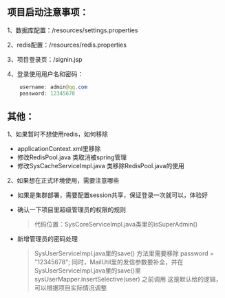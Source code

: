 ## 项目启动注意事项：

1、数据库配置：/resources/settings.properties

2、redis配置：/resources/redis.properties

3、项目登录页：/signin.jsp

4、登录使用用户名和密码：
```java
    username: admin@qq.com
    password: 12345678
```

## 其他：

1、如果暂时不想使用redis，如何移除
-   applicationContext.xml里移除 <import resource="redis.xml" />
-   修改RedisPool.java 类取消被spring管理
-   修改SysCacheServiceImpl.java 类移除RedisPool.java的使用

2、如果想在正式环境使用，需要注意哪些
-   如果是集群部署，需要配置session共享，保证登录一次就可以，体验好

-   确认一下项目里超级管理员的权限的规则

    >代码位置：SysCoreServiceImpl.java类里的isSuperAdmin()

-   新增管理员的密码处理

    >SysUserServiceImpl.java里的save() 方法里需要移除 password = "12345678";
    同时，MailUtil里的发信参数要补全，并在SysUserServiceImpl.java里的save()里 sysUserMapper.insertSelective(user) 之前调用
    这是默认给的逻辑，可以根据项目实际情况调整

